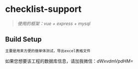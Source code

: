 # checklist-support

> *使用的框架：vue + express + mysql*

## Build Setup

``` bash
主要是用来方便的做单体测试，导出excel表格文件
```

如果您想要该工程的数据库信息，请加我微信：*dWxvdmVpdHM=*







